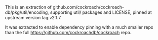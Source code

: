 This is an extraction of github.com/cockroach/cockroach-db/pkg/util/encoding,
supporting util/ packages and LICENSE, pinned at upstream version tag v2.1.7.

It was extracted to enable dependency pinning with a much smaller repo
than the full https://github.com/cockroachdb/cockroach repo.
